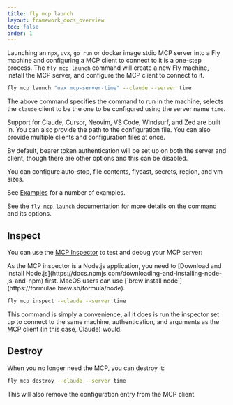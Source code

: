 ```yaml
---
title: fly mcp launch
layout: framework_docs_overview
toc: false
order: 1
---
```


Launching an `npx`, `uvx`, `go run` or docker image stdio MCP server into a Fly machine and configuring a MCP client to connect to it is a one-step process. The `fly mcp launch` command will create a new Fly machine, install the MCP server, and configure the MCP client to connect to it.

```sh
fly mcp launch "uvx mcp-server-time" --claude --server time
```

The above command specifies the command to run in the machine, selects the `claude` client to be the one to be configured using the server name `time`.

Support for Claude, Cursor, Neovim, VS Code, Windsurf, and Zed are built in.  You can also provide the path to the configuration file. You can also provide multiple clients and configuration files at once.

By default, bearer token authentication will be set up on both the server and client, though there are other options and this can be disabled.

You can configure auto-stop, file contents, flycast, secrets, region, and vm sizes.

See [Examples](../examples/) for a number of examples.

See the [`fly mcp launch` documentation](https://fly.io/docs/flyctl/mcp-launch/) for more details on the command and its options.

## Inspect

You can use the [MCP Inspector](https://modelcontextprotocol.io/docs/tools/inspector) to test and debug your MCP server:

<div class="important">
  As the MCP inspector is a Node.js application, you need to [Download and install Node.js](https://docs.npmjs.com/downloading-and-installing-node-js-and-npm) first. MacOS users can use [`brew install node`](https://formulae.brew.sh/formula/node).
</div>

```sh
fly mcp inspect --claude --server time
```

This command is simply a convenience, all it does is run the inspector set up to connect to the same machine, authentication, and arguments as the MCP client (in this case, Claude) would.

## Destroy

When you no longer need the MCP, you can destroy it:

```sh
fly mcp destroy --claude --server time
```

This will also remove the configuration entry from the MCP client.